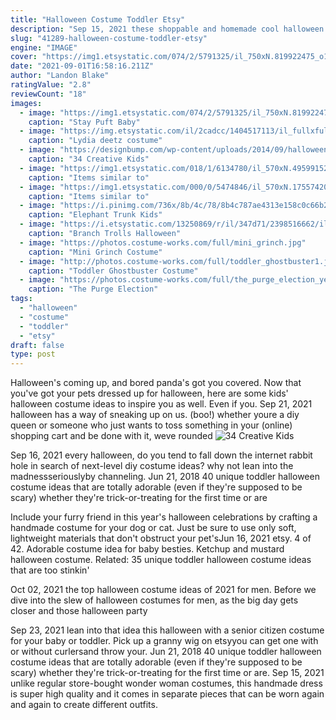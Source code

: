 ```yaml
---
title: "Halloween Costume Toddler Etsy"
description: "Sep 15, 2021 these shoppable and homemade cool halloween costume ideas for boys will help your son stand out in a crowd of ghosts and goblins. From toddlers to 12 year olds, these are the"
slug: "41289-halloween-costume-toddler-etsy"
engine: "IMAGE"
cover: "https://img1.etsystatic.com/074/2/5791325/il_750xN.819922475_o1ba.jpg"
date: "2021-09-01T16:58:16.211Z"
author: "Landon Blake"
ratingValue: "2.8"
reviewCount: "18"
images:
  - image: "https://img1.etsystatic.com/074/2/5791325/il_750xN.819922475_o1ba.jpg"
    caption: "Stay Puft Baby"
  - image: "https://img.etsystatic.com/il/2cadcc/1404517113/il_fullxfull.1404517113_tkbu.jpg?version=0"
    caption: "Lydia deetz costume"
  - image: "https://designbump.com/wp-content/uploads/2014/09/halloween-costumes-for-kids-32.jpg"
    caption: "34 Creative Kids"
  - image: "https://img1.etsystatic.com/018/1/6134780/il_570xN.495991523_rao5.jpg"
    caption: "Items similar to"
  - image: "https://img1.etsystatic.com/000/0/5474846/il_570xN.175574207.jpg"
    caption: "Items similar to"
  - image: "https://i.pinimg.com/736x/8b/4c/78/8b4c787ae4313e158c0c66b2c2bede62.jpg"
    caption: "Elephant Trunk Kids"
  - image: "https://i.etsystatic.com/13250869/r/il/347d71/2398516662/il_794xN.2398516662_drwc.jpg"
    caption: "Branch Trolls Halloween"
  - image: "https://photos.costume-works.com/full/mini_grinch.jpg"
    caption: "Mini Grinch Costume"
  - image: "http://photos.costume-works.com/full/toddler_ghostbuster1.jpg"
    caption: "Toddler Ghostbuster Costume"
  - image: "https://photos.costume-works.com/full/the_purge_election_year_candy_girl2.jpg"
    caption: "The Purge Election"
tags:
  - "halloween"
  - "costume"
  - "toddler"
  - "etsy"
draft: false
type: post
---
```


Halloween's coming up, and bored panda's got you covered. Now that you've got your pets dressed up for halloween, here are some kids' halloween costume ideas to inspire you as well. Even if you. Sep 21, 2021 halloween has a way of sneaking up on us. (boo!) whether youre a diy queen or someone who just wants to toss something in your (online) shopping cart and be done with it, weve rounded
![34 Creative Kids](https://designbump.com/wp-content/uploads/2014/09/halloween-costumes-for-kids-32.jpg "34 Creative Kids")

Sep 16, 2021 every halloween, do you tend to fall down the internet rabbit hole in search of next-level diy costume ideas? why not lean into the madnessseriouslyby channeling. Jun 21, 2018 40 unique toddler halloween costume ideas that are totally adorable (even if they&#39;re supposed to be scary) whether they&#39;re trick-or-treating for the first time or are
<!--inArticleAds-->

<!--galleryOne-->

Include your furry friend in this year's halloween celebrations by crafting a handmade costume for your dog or cat. Just be sure to use only soft, lightweight materials that don't obstruct your pet'sJun 16, 2021 etsy. 4 of 42. Adorable costume idea for baby besties. Ketchup and mustard halloween costume.  Related: 35 unique toddler halloween costume ideas that are too stinkin'
<!--inArticleAds-->

<!--galleryTwo-->

Oct 02, 2021 the top halloween costume ideas of 2021 for men. Before we dive into the slew of halloween costumes for men, as the big day gets closer and those halloween party
<!--galleryThree-->

Sep 23, 2021 lean into that idea this halloween with a senior citizen costume for your baby or toddler. Pick up a granny wig on etsyyou can get one with or without curlersand throw your. Jun 21, 2018 40 unique toddler halloween costume ideas that are totally adorable (even if they're supposed to be scary) whether they're trick-or-treating for the first time or are. Sep 15, 2021 unlike regular store-bought wonder woman costumes, this handmade dress is super high quality and it comes in separate pieces that can be worn again and again to create different outfits.